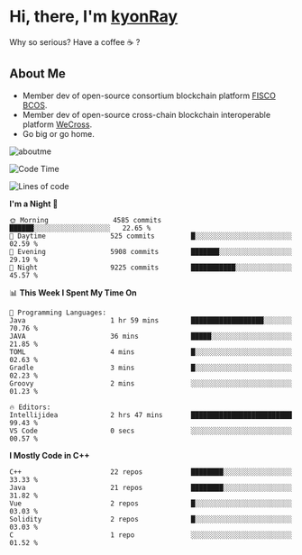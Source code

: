 # Hi, there, I'm [kyonRay](https://kyonRay.github.io)

Why so serious? Have a coffee ☕️ ?

## About Me

- Member dev of open-source consortium blockchain platform [FISCO BCOS](https://github.com/FISCO-BCOS).
- Member dev of open-source cross-chain blockchain interoperable platform [WeCross](https://github.com/WeBankBlockchain/WeCross).
- Go big or go home.

![aboutme](https://github-readme-stats.vercel.app/api?username=kyonRay&count_private=true&show_icons=true)

<!-- ![top-langs](https://github-readme-stats.vercel.app/api/top-langs/?username=kyonRay&layout=compact&hide=shell,html) -->

<!--START_SECTION:waka-->
![Code Time](http://img.shields.io/badge/Code%20Time-322%20hrs-blue)

![Lines of code](https://img.shields.io/badge/From%20Hello%20World%20I%27ve%20Written-14.3%20million%20lines%20of%20code-blue)

**I'm a Night 🦉** 

```text
🌞 Morning                4585 commits        ██████░░░░░░░░░░░░░░░░░░░   22.65 % 
🌆 Daytime                525 commits         █░░░░░░░░░░░░░░░░░░░░░░░░   02.59 % 
🌃 Evening                5908 commits        ███████░░░░░░░░░░░░░░░░░░   29.19 % 
🌙 Night                  9225 commits        ███████████░░░░░░░░░░░░░░   45.57 % 
```


📊 **This Week I Spent My Time On** 

```text
💬 Programming Languages: 
Java                     1 hr 59 mins        ██████████████████░░░░░░░   70.76 % 
JAVA                     36 mins             █████░░░░░░░░░░░░░░░░░░░░   21.85 % 
TOML                     4 mins              █░░░░░░░░░░░░░░░░░░░░░░░░   02.63 % 
Gradle                   3 mins              █░░░░░░░░░░░░░░░░░░░░░░░░   02.23 % 
Groovy                   2 mins              ░░░░░░░░░░░░░░░░░░░░░░░░░   01.23 % 

🔥 Editors: 
Intellijidea             2 hrs 47 mins       █████████████████████████   99.43 % 
VS Code                  0 secs              ░░░░░░░░░░░░░░░░░░░░░░░░░   00.57 % 
```

**I Mostly Code in C++** 

```text
C++                      22 repos            ████████░░░░░░░░░░░░░░░░░   33.33 % 
Java                     21 repos            ████████░░░░░░░░░░░░░░░░░   31.82 % 
Vue                      2 repos             █░░░░░░░░░░░░░░░░░░░░░░░░   03.03 % 
Solidity                 2 repos             █░░░░░░░░░░░░░░░░░░░░░░░░   03.03 % 
C                        1 repo              ░░░░░░░░░░░░░░░░░░░░░░░░░   01.52 % 
```




<!--END_SECTION:waka-->
